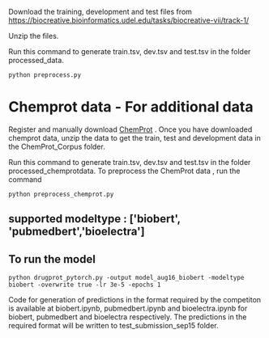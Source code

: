 Download the training, development and test files from https://biocreative.bioinformatics.udel.edu/tasks/biocreative-vii/track-1/

Unzip the files.

Run this command to generate train.tsv, dev.tsv and test.tsv in the folder processed_data.

```
python preprocess.py

```
# Chemprot data - For additional data
Register and manually download [ChemProt](https://biocreative.bioinformatics.udel.edu/news/corpora/) . Once you have downloaded chemprot data, unzip the data to get the train, test and development data in the ChemProt_Corpus folder. 

Run this command to generate train.tsv, dev.tsv and test.tsv in the folder processed_chemprotdata.
To preprocess the ChemProt data , run the command 
```
python preprocess_chemprot.py

```

## supported modeltype : ['biobert', 'pubmedbert','bioelectra']
## To run the model
```
python drugprot_pytorch.py -output model_aug16_biobert -modeltype biobert -overwrite true -lr 3e-5 -epochs 1 

```
Code for generation of predictions in the format required by the competiton is available at biobert.ipynb, pubmedbert.ipynb and bioelectra.ipynb for biobert, pubmedbert and bioelectra respectively. The predictions in the required format will be written to test_submission_sep15 folder. 



